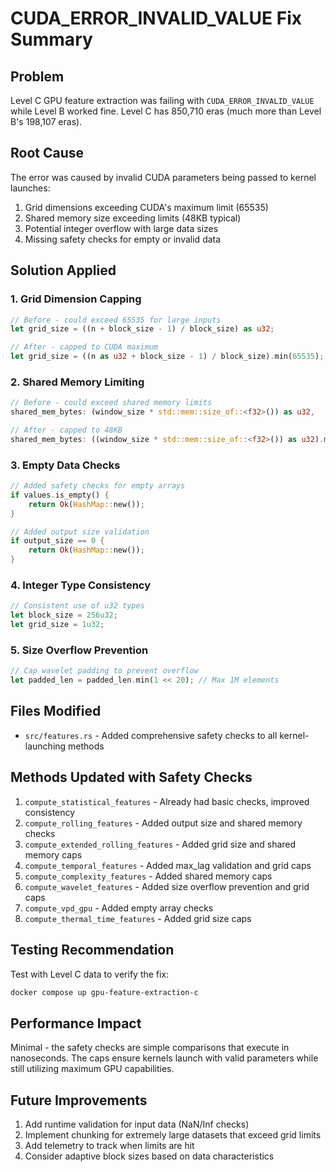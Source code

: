 # CUDA_ERROR_INVALID_VALUE Fix Summary

## Problem
Level C GPU feature extraction was failing with `CUDA_ERROR_INVALID_VALUE` while Level B worked fine. Level C has 850,710 eras (much more than Level B's 198,107 eras).

## Root Cause
The error was caused by invalid CUDA parameters being passed to kernel launches:
1. Grid dimensions exceeding CUDA's maximum limit (65535)
2. Shared memory size exceeding limits (48KB typical)
3. Potential integer overflow with large data sizes
4. Missing safety checks for empty or invalid data

## Solution Applied

### 1. Grid Dimension Capping
```rust
// Before - could exceed 65535 for large inputs
let grid_size = ((n + block_size - 1) / block_size) as u32;

// After - capped to CUDA maximum
let grid_size = ((n as u32 + block_size - 1) / block_size).min(65535);
```

### 2. Shared Memory Limiting
```rust
// Before - could exceed shared memory limits
shared_mem_bytes: (window_size * std::mem::size_of::<f32>()) as u32,

// After - capped to 48KB
shared_mem_bytes: ((window_size * std::mem::size_of::<f32>()) as u32).min(48000),
```

### 3. Empty Data Checks
```rust
// Added safety checks for empty arrays
if values.is_empty() {
    return Ok(HashMap::new());
}

// Added output size validation
if output_size == 0 {
    return Ok(HashMap::new());
}
```

### 4. Integer Type Consistency
```rust
// Consistent use of u32 types
let block_size = 256u32;
let grid_size = 1u32;
```

### 5. Size Overflow Prevention
```rust
// Cap wavelet padding to prevent overflow
let padded_len = padded_len.min(1 << 20); // Max 1M elements
```

## Files Modified
- `src/features.rs` - Added comprehensive safety checks to all kernel-launching methods

## Methods Updated with Safety Checks
1. `compute_statistical_features` - Already had basic checks, improved consistency
2. `compute_rolling_features` - Added output size and shared memory checks
3. `compute_extended_rolling_features` - Added grid size and shared memory caps
4. `compute_temporal_features` - Added max_lag validation and grid caps
5. `compute_complexity_features` - Added shared memory caps
6. `compute_wavelet_features` - Added size overflow prevention and grid caps
7. `compute_vpd_gpu` - Added empty array checks
8. `compute_thermal_time_features` - Added grid size caps

## Testing Recommendation
Test with Level C data to verify the fix:
```bash
docker compose up gpu-feature-extraction-c
```

## Performance Impact
Minimal - the safety checks are simple comparisons that execute in nanoseconds. The caps ensure kernels launch with valid parameters while still utilizing maximum GPU capabilities.

## Future Improvements
1. Add runtime validation for input data (NaN/Inf checks)
2. Implement chunking for extremely large datasets that exceed grid limits
3. Add telemetry to track when limits are hit
4. Consider adaptive block sizes based on data characteristics